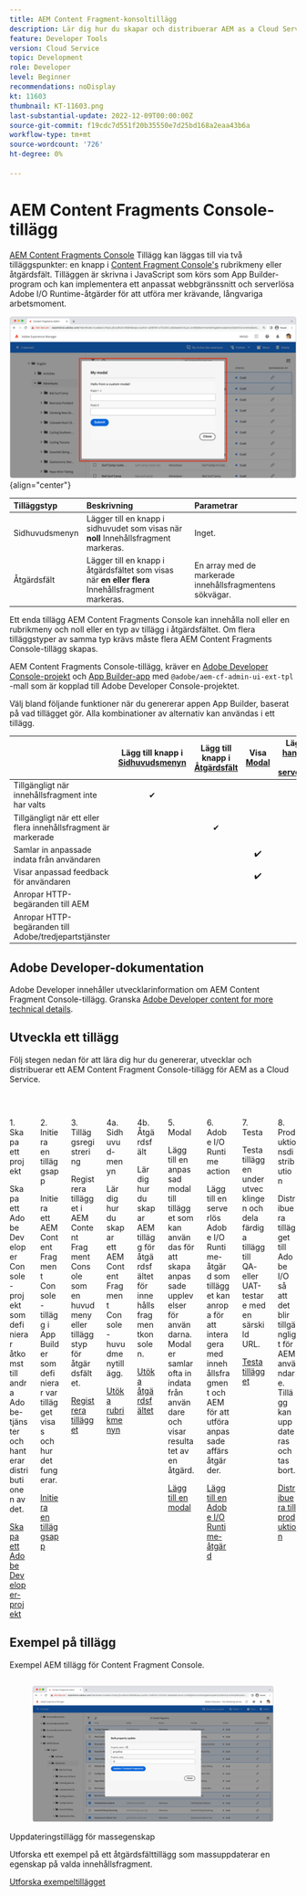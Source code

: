 ```yaml
---
title: AEM Content Fragment-konsoltillägg
description: Lär dig hur du skapar och distribuerar AEM as a Cloud Service Content Fragment-konsoltillägg
feature: Developer Tools
version: Cloud Service
topic: Development
role: Developer
level: Beginner
recommendations: noDisplay
kt: 11603
thumbnail: KT-11603.png
last-substantial-update: 2022-12-09T00:00:00Z
source-git-commit: f19cdc7d551f20b35550e7d25bd168a2eaa43b6a
workflow-type: tm+mt
source-wordcount: '726'
ht-degree: 0%

---
```



# AEM Content Fragments Console-tillägg

[AEM Content Fragments Console](https://experienceleague.adobe.com/docs/experience-manager-cloud-service/content/sites/administering/content-fragments/content-fragments-console.html) Tillägg kan läggas till via två tilläggspunkter: en knapp i [Content Fragment Console&#39;s](https://experienceleague.adobe.com/docs/experience-manager-cloud-service/content/sites/administering/content-fragments/content-fragments-console.html) rubrikmeny eller åtgärdsfält. Tilläggen är skrivna i JavaScript som körs som App Builder-program och kan implementera ett anpassat webbgränssnitt och serverlösa Adobe I/O Runtime-åtgärder för att utföra mer krävande, långvariga arbetsmoment.

![AEM Content Fragments Console-tillägg](./assets/overview/example.png){align="center"}

| Tilläggstyp | Beskrivning | Parametrar |
| :--- | :--- | :--- |
| Sidhuvudsmenyn | Lägger till en knapp i sidhuvudet som visas när __noll__ Innehållsfragment markeras. | Inget. |
| Åtgärdsfält | Lägger till en knapp i åtgärdsfältet som visas när __en eller flera__ Innehållsfragment markeras. | En array med de markerade innehållsfragmentens sökvägar. |

Ett enda tillägg AEM Content Fragments Console kan innehålla noll eller en rubrikmeny och noll eller en typ av tillägg i åtgärdsfältet. Om flera tilläggstyper av samma typ krävs måste flera AEM Content Fragments Console-tillägg skapas.

AEM Content Fragments Console-tillägg, kräver en [Adobe Developer Console-projekt](https://developer.adobe.com/uix/docs/services/aem-cf-console-admin/extension-development/#create-a-project-in-adobe-developer-console) och [App Builder-app](https://developer.adobe.com/uix/docs/services/aem-cf-console-admin/code-generation) med `@adobe/aem-cf-admin-ui-ext-tpl` -mall som är kopplad till Adobe Developer Console-projektet.

Välj bland följande funktioner när du genererar appen App Builder, baserat på vad tillägget gör. Alla kombinationer av alternativ kan användas i ett tillägg.

|  | Lägg till knapp i [Sidhuvudsmenyn](./header-menu.md) | Lägg till knapp i [Åtgärdsfält](./action-bar.md) | Visa [Modal](./modal.md) | Lägg till [hanterare på serversidan](./runtime-action.md) |
| ------------------------------------------ | :-----------------------: | :----------------------: | :--------: | :--------------------:  |
| Tillgängligt när innehållsfragment inte har valts | ✔ |  |  |  |
| Tillgängligt när ett eller flera innehållsfragment är markerade |  | ✔ |  |  |
| Samlar in anpassade indata från användaren |  |  | ✔️ |  |
| Visar anpassad feedback för användaren |  |  | ✔️ |  |
| Anropar HTTP-begäranden till AEM |  |  |  | ✔ |
| Anropar HTTP-begäranden till Adobe/tredjepartstjänster |  |  |  | ✔ |


## Adobe Developer-dokumentation

Adobe Developer innehåller utvecklarinformation om AEM Content Fragment Console-tillägg. Granska [Adobe Developer content for more technical details](https://developer.adobe.com/uix/docs/).

## Utveckla ett tillägg

Följ stegen nedan för att lära dig hur du genererar, utvecklar och distribuerar ett AEM Content Fragment Console-tillägg för AEM as a Cloud Service.

<div class="columns is-multiline">
    <!-- Create Adobe Developer Project -->
    <div class="column is-half-tablet is-half-desktop is-one-third-widescreen" aria-label="Create Adobe Developer Project">
        <div class="card">
            <div class="card-image">
                <figure class="image is-16by9">
                    <a href="https://developer.adobe.com/uix/docs/services/aem-cf-console-admin/extension-development/#create-a-project-in-adobe-developer-console" title="Skapa Adobe Developer Project" tabindex="-1" target="_adobe-developer-com">
                        <img class="is-bordered-r-small" src="./assets/project/card.png" alt="Skapa Adobe Developer Project">
                    </a>
                </figure>
            </div>
            <div class="card-content is-padded-small">
                <div class="content">
                    <p class="headline is-size-5 has-text-weight-bold">1. Skapa ett projekt</p>
                    <p class="is-size-6">Skapa ett Adobe Developer Console-projekt som definierar åtkomst till andra Adobe-tjänster och hanterar distributionen av det.</p>
                    <a href="https://developer.adobe.com/uix/docs/services/aem-cf-console-admin/extension-development/#create-a-project-in-adobe-developer-console" class="spectrum-Button spectrum-Button--outline spectrum-Button--primary spectrum-Button--sizeM" target="_adobe-developer-com">
                        <span class="spectrum-Button-label has-no-wrap has-text-weight-bold">Skapa ett Adobe Developer-projekt</span>
                    </a>
                </div>
            </div>
        </div>
    </div>
    <!-- Generate an Extension app -->
    <div class="column is-half-tablet is-half-desktop is-one-third-widescreen" aria-label="Generate an Extension app">
        <div class="card">
            <div class="card-image">
                <figure class="image is-16by9">
                    <a href="https://developer.adobe.com/uix/docs/services/aem-cf-console-admin/code-generation/#launch-code-generation-during-project-initialization" title="Skapa en tilläggsapp" tabindex="-1" target="_adobe-developer-com">
                        <img class="is-bordered-r-small" src="./assets/initialize-app/card.png" alt="Initiera en tilläggsapp">
                    </a>
                </figure>
            </div>
            <div class="card-content is-padded-small">
                <div class="content">
                    <p class="headline is-size-5 has-text-weight-bold">2. Initiera en tilläggsapp</p>
                    <p class="is-size-6">Initiera ett AEM Content Fragment Console-tillägg i App Builder som definierar var tillägget visas och hur det fungerar.</p>
                    <a href="https://developer.adobe.com/uix/docs/services/aem-cf-console-admin/code-generation/#launch-code-generation-during-project-initialization" class="spectrum-Button spectrum-Button--outline spectrum-Button--primary spectrum-Button--sizeM" target="_adobe-developer-com">
                        <span class="spectrum-Button-label has-no-wrap has-text-weight-bold">Initiera en tilläggsapp</span>
                    </a>
                </div>
            </div>
        </div>
    </div>
    <!-- Extension registration -->
    <div class="column is-half-tablet is-half-desktop is-one-third-widescreen" aria-label="Extension registration">
        <div class="card">
            <div class="card-image">
                <figure class="image is-16by9">
                    <a href="./extension-registration.md" title="Tilläggsregistrering" tabindex="-1">
                        <img class="is-bordered-r-small" src="./assets/extension-registration/card.png" alt="Tilläggsregistrering">
                    </a>
                </figure>
            </div>
            <div class="card-content is-padded-small">
                <div class="content">
                    <p class="headline is-size-5 has-text-weight-bold">3. Tilläggsregistrering</p>
                    <p class="is-size-6">Registrera tillägget i AEM Content Fragment Console som en huvudmeny eller tilläggstyp för åtgärdsfältet.</p>
                    <a href="./extension-registration.md" class="spectrum-Button spectrum-Button--outline spectrum-Button--primary spectrum-Button--sizeM">
                        <span class="spectrum-Button-label has-no-wrap has-text-weight-bold">Registrera tillägget</span>
                    </a>
                </div>
            </div>
        </div>
    </div>
    <!-- Header Menu -->
    <div class="column is-half-tablet is-half-desktop is-one-third-widescreen" aria-label="Header menu">
        <div class="card">
            <div class="card-image">
                <figure class="image is-16by9">
                    <a href="./header-menu.md" title="Sidhuvudsmenyn" tabindex="-1">
                        <img class="is-bordered-r-small" src="./assets/header-menu/card.png" alt="Sidhuvudsmenyn">
                    </a>
                </figure>
            </div>
            <div class="card-content is-padded-small">
                <div class="content">
                    <p class="headline is-size-5 has-text-weight-bold">4a. Sidhuvud-menyn</p>
                    <p class="is-size-6">Lär dig hur du skapar ett AEM Content Fragment Console-huvudmenytillägg.</p>
                    <a href="./header-menu.md" class="spectrum-Button spectrum-Button--outline spectrum-Button--primary spectrum-Button--sizeM">
                        <span class="spectrum-Button-label has-no-wrap has-text-weight-bold">Utöka rubrikmenyn</span>
                    </a>
                </div>
            </div>
        </div>
    </div>
    <!-- Action Bar -->
    <div class="column is-half-tablet is-half-desktop is-one-third-widescreen" aria-label="Action Bar">
        <div class="card">
            <div class="card-image">
                <figure class="image is-16by9">
                    <a href="./action-bar.md" title="Åtgärdsfält" tabindex="-1">
                        <img class="is-bordered-r-small" src="./assets/action-bar/card.png" alt="Åtgärdsfält">
                    </a>
                </figure>
            </div>
            <div class="card-content is-padded-small">
                <div class="content">
                    <p class="headline is-size-5 has-text-weight-bold">4b. Åtgärdsfält</p>
                    <p class="is-size-6">Lär dig hur du skapar AEM tillägg för åtgärdsfältet för innehållsfragmentkonsolen.</p>
                    <a href="./action-bar.md" class="spectrum-Button spectrum-Button--outline spectrum-Button--primary spectrum-Button--sizeM">
                        <span class="spectrum-Button-label has-no-wrap has-text-weight-bold">Utöka åtgärdsfältet</span>
                    </a>
                </div>
            </div>
        </div>
    </div>
    <!-- Modal -->
    <div class="column is-half-tablet is-half-desktop is-one-third-widescreen" aria-label="Modal">
        <div class="card">
            <div class="card-image">
                <figure class="image is-16by9">
                    <a href="./modal.md" title="Modal" tabindex="-1">
                        <img class="is-bordered-r-small" src="./assets/modal/card.png" alt="Modal">
                    </a>
                </figure>
            </div>
            <div class="card-content is-padded-small">
                <div class="content">
                    <p class="headline is-size-5 has-text-weight-bold">5. Modal</p>
                    <p class="is-size-6">Lägg till en anpassad modal till tillägget som kan användas för att skapa anpassade upplevelser för användarna. Modaler samlar ofta in indata från användare och visar resultatet av en åtgärd.</p>
                    <a href="./modal.md" class="spectrum-Button spectrum-Button--outline spectrum-Button--primary spectrum-Button--sizeM">
                        <span class="spectrum-Button-label has-no-wrap has-text-weight-bold">Lägg till en modal</span>
                    </a>
                </div>
            </div>
        </div>
    </div>
    <!-- Adobe I/O Runtime action -->
    <div class="column is-half-tablet is-half-desktop is-one-third-widescreen" aria-label="Adobe I/O Runtime action">
        <div class="card">
            <div class="card-image">
                <figure class="image is-16by9">
                    <a href="./runtime-action.md" title="Adobe I/O Runtime action" tabindex="-1">
                        <img class="is-bordered-r-small" src="./assets/runtime-action/card.png" alt="Adobe I/O Runtime action">
                    </a>
                </figure>
            </div>
            <div class="card-content is-padded-small">
                <div class="content">
                    <p class="headline is-size-5 has-text-weight-bold">6. Adobe I/O Runtime action</p>
                    <p class="is-size-6">Lägg till en serverlös Adobe I/O Runtime-åtgärd som tillägget kan anropa för att interagera med innehållsfragment och AEM för att utföra anpassade affärsåtgärder.</p>
                    <a href="./runtime-action.md" class="spectrum-Button spectrum-Button--outline spectrum-Button--primary spectrum-Button--sizeM">
                        <span class="spectrum-Button-label has-no-wrap has-text-weight-bold">Lägg till en Adobe I/O Runtime-åtgärd</span>
                    </a>
                </div>
            </div>
        </div>
    </div>
    <!-- Test -->
    <div class="column is-half-tablet is-half-desktop is-one-third-widescreen" aria-label="Test">
        <div class="card">
            <div class="card-image">
                <figure class="image is-16by9">
                    <a href="./test.md" title="Testa" tabindex="-1">
                        <img class="is-bordered-r-small" src="./assets/test/card.png" alt="Testa">
                    </a>
                </figure>
            </div>
            <div class="card-content is-padded-small">
                <div class="content">
                    <p class="headline is-size-5 has-text-weight-bold">7. Testa</p>
                    <p class="is-size-6">Testa tilläggen under utvecklingen och dela färdiga tillägg till QA- eller UAT-testare med en särskild URL.</p>
                    <a href="./test.md" class="spectrum-Button spectrum-Button--outline spectrum-Button--primary spectrum-Button--sizeM">
                        <span class="spectrum-Button-label has-no-wrap has-text-weight-bold">Testa tillägget</span>
                    </a>
                </div>
            </div>
        </div>
    </div>
    <!-- Extension deployment -->
    <div class="column is-half-tablet is-half-desktop is-one-third-widescreen" aria-label="Extension deployment">
        <div class="card">
            <div class="card-image">
                <figure class="image is-16by9">
                    <a href="./deploy.md" title="Tilläggsdistribution" tabindex="-1">
                        <img class="is-bordered-r-small" src="./assets/deploy/card.png" alt="Tilläggsdistribution">
                    </a>
                </figure>
            </div>
            <div class="card-content is-padded-small">
                <div class="content">
                    <p class="headline is-size-5 has-text-weight-bold">8. Produktionsdistribution</p>
                    <p class="is-size-6">Distribuera tillägget till Adobe I/O så att det blir tillgängligt för AEM användare. Tillägg kan uppdateras och tas bort.</p>
                    <a href="./deploy.md" class="spectrum-Button spectrum-Button--outline spectrum-Button--primary spectrum-Button--sizeM">
                        <span class="spectrum-Button-label has-no-wrap has-text-weight-bold">Distribuera till produktion</span>
                    </a>
                </div>
            </div>
        </div>
    </div>
</div>

## Exempel på tillägg

Exempel AEM tillägg för Content Fragment Console.

<div class="columns is-multiline">
    <!-- Bulk property update extension -->
    <div class="column is-half-tablet is-half-desktop is-one-third-widescreen" aria-label="Bulk property update extension">
        <div class="card">
            <div class="card-image">
                <figure class="image is-16by9">
                    <a href="./example-extensions/bulk-property-update.md" title="Uppdateringstillägg för massegenskap" tabindex="-1">
                        <img class="is-bordered-r-small" src="./example-extensions/assets/bulk-property-update/card.png" alt="Uppdateringstillägg för massegenskap">
                    </a>
                </figure>
            </div>
            <div class="card-content is-padded-small">
                <div class="content">
                    <p class="headline is-size-5 has-text-weight-bold">Uppdateringstillägg för massegenskap</p>
                    <p class="is-size-6">Utforska ett exempel på ett åtgärdsfälttillägg som massuppdaterar en egenskap på valda innehållsfragment.</p>
                    <a href="./example-extensions/bulk-property-update.md" class="spectrum-Button spectrum-Button--outline spectrum-Button--primary spectrum-Button--sizeM">
                        <span class="spectrum-Button-label has-no-wrap has-text-weight-bold">Utforska exempeltillägget</span>
                    </a>
                </div>
            </div>
        </div>
    </div>
</div>
